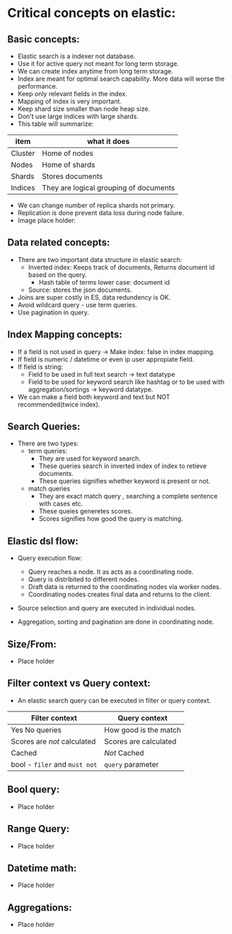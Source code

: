 # Critical concepts on elastic:

## Basic concepts:
* Elastic search is a indexer not database.
* Use it for active query not meant for long term storage.
* We can create index anytime from long term storage.
* Index are meant for optimal search capability. More data will worse the performance.
* Keep only relevant fields in the index.
* Mapping of index is very important.
* Keep shard size smaller than node heap size.
* Don't use large indices with large shards.
* This table will summarize:

| item | what it does |
|---|---|
| Cluster | Home of nodes|
| Nodes | Home of shards |
| Shards | Stores documents |
| Indices | They are logical grouping of documents|

* We can change number of replica shards not primary.
* Replication is done prevent data loss during node failure.
* Image place holder:


## Data related concepts:
* There are two important data structure in elastic search:
   * Inverted index: Keeps track of documents, Returns document id based on the query.
      * Hash table of terms lower case: document id  
   *  Source: stores the json documents.
* Joins are super costly in ES, data redundency is OK.
* Avoid wildcard query - use term queries.
* Use pagination in query.

## Index Mapping concepts:
* If a field is not used in query -> Make index: false in index mapping.
* If field is numeric / datetime or even ip user appropiate field.
* If field is string:
   * Field to be used in full text search -> text datatype 
   * Field to be used for keyword search like hashtag or to be used with aggregation/sortings -> keyword datatype. 
* We can make a field both keyword and text but NOT recommended(twice index).

## Search Queries:
* There are two types:
   * term queries:
      * They are used for keyword search.
      * These queries search in inverted index of index to retieve documents.
      * These queries signifies whether keyword is present or not. 
   * match queries
      * They are exact match query , searching a complete sentence with cases etc.
      * These queies generetes scores.
      * Scores signifies how good the query is matching.

## Elastic dsl flow:
* Query execution flow:
    * Query reaches a node. It as acts as a coordinating node.
    * Query is distribited to different nodes.
    * Draft data is returned to the coordinating nodes via worker nodes.
    * Coordinating nodes creates final data and returns to the client.

* Source selection and query are executed in individual nodes.
* Aggregation, sorting and pagination are done in coordinating node.

## Size/From:
* Place holder

## Filter context vs Query context:
* An elastic search query can be executed in filter or query context.

| Filter context | Query context |
|---|---|
|Yes No queries | How good is the match|
| Scores are *not* calculated | Scores are calculated |
| Cached | *Not* Cached |
| bool - `filer` and `must not` |  `query` parameter |

## Bool query:
* Place holder

## Range Query:
* Place holder

## Datetime math:
* Place holder

## Aggregations:
* Place holder
